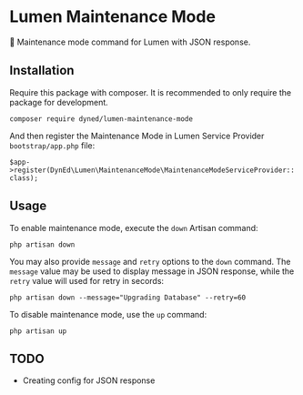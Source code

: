 # Lumen Maintenance Mode

:wrench: Maintenance mode command for Lumen with JSON response.

## Installation
Require this package with composer. It is recommended to only require the package for development.

`composer require dyned/lumen-maintenance-mode`

And then register the Maintenance Mode in Lumen Service Provider `bootstrap/app.php` file:

`$app->register(DynEd\Lumen\MaintenanceMode\MaintenanceModeServiceProvider::class);`

## Usage
To enable maintenance mode, execute the `down` Artisan command:

`php artisan down`

You may also provide `message` and `retry` options to the `down` command. The `message` value may be used to display message in JSON response, while the `retry` value will used for retry in secords:

`php artisan down --message="Upgrading Database" --retry=60`

To disable maintenance mode, use the `up` command:

`php artisan up`

## TODO
* Creating config for JSON response